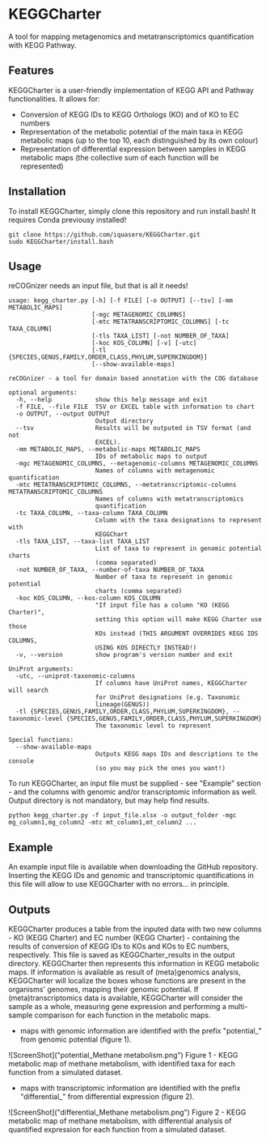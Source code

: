 # KEGGCharter

A tool for mapping metagenomics and metatranscriptomics quantification with KEGG Pathway.

## Features

KEGGCharter is a user-friendly implementation of KEGG API and Pathway functionalities. It allows for:
* Conversion of KEGG IDs to KEGG Orthologs (KO) and of KO to EC numbers
* Representation of the metabolic potential of the main taxa in KEGG metabolic maps (up to the top 10, each distinguished by its own colour)
* Representation of differential expression between samples in KEGG metabolic maps (the collective sum of each function will be represented)

## Installation

To install KEGGCharter, simply clone this repository and run install.bash! It requires Conda previousy installed!
```
git clone https://github.com/iquasere/KEGGCharter.git
sudo KEGGCharter/install.bash
```

## Usage

reCOGnizer needs an input file, but that is all it needs!
```
usage: kegg_charter.py [-h] [-f FILE] [-o OUTPUT] [--tsv] [-mm METABOLIC_MAPS]
                       [-mgc METAGENOMIC_COLUMNS]
                       [-mtc METATRANSCRIPTOMIC_COLUMNS] [-tc TAXA_COLUMN]
                       [-tls TAXA_LIST] [-not NUMBER_OF_TAXA]
                       [-koc KOS_COLUMN] [-v] [-utc]
                       [-tl {SPECIES,GENUS,FAMILY,ORDER,CLASS,PHYLUM,SUPERKINGDOM}]
                       [--show-available-maps]

reCOGnizer - a tool for domain based annotation with the COG database

optional arguments:
  -h, --help            show this help message and exit
  -f FILE, --file FILE  TSV or EXCEL table with information to chart
  -o OUTPUT, --output OUTPUT
                        Output directory
  --tsv                 Results will be outputed in TSV format (and not
                        EXCEL).
  -mm METABOLIC_MAPS, --metabolic-maps METABOLIC_MAPS
                        IDs of metabolic maps to output
  -mgc METAGENOMIC_COLUMNS, --metagenomic-columns METAGENOMIC_COLUMNS
                        Names of columns with metagenomic quantification
  -mtc METATRANSCRIPTOMIC_COLUMNS, --metatranscriptomic-columns METATRANSCRIPTOMIC_COLUMNS
                        Names of columns with metatranscriptomics
                        quantification
  -tc TAXA_COLUMN, --taxa-column TAXA_COLUMN
                        Column with the taxa designations to represent with
                        KEGGChart
  -tls TAXA_LIST, --taxa-list TAXA_LIST
                        List of taxa to represent in genomic potential charts
                        (comma separated)
  -not NUMBER_OF_TAXA, --number-of-taxa NUMBER_OF_TAXA
                        Number of taxa to represent in genomic potential
                        charts (comma separated)
  -koc KOS_COLUMN, --kos-column KOS_COLUMN
                        "If input file has a column "KO (KEGG Charter)",
                        setting this option will make KEGG Charter use those
                        KOs instead (THIS ARGUMENT OVERRIDES KEGG IDS COLUMNS,
                        USING KOS DIRECTLY INSTEAD!)
  -v, --version         show program's version number and exit

UniProt arguments:
  -utc, --uniprot-taxonomic-columns
                        If columns have UniProt names, KEGGCharter will search
                        for UniProt designations (e.g. Taxonomic
                        lineage(GENUS))
  -tl {SPECIES,GENUS,FAMILY,ORDER,CLASS,PHYLUM,SUPERKINGDOM}, --taxonomic-level {SPECIES,GENUS,FAMILY,ORDER,CLASS,PHYLUM,SUPERKINGDOM}
                        The taxonomic level to represent

Special functions:
  --show-available-maps
                        Outputs KEGG maps IDs and descriptions to the console
                        (so you may pick the ones you want!)
```

To run KEGGCharter, an input file must be supplied - see "Example" section - and the columns with genomic and/or transcriptomic information as well. Output directory is not mandatory, but may help find results.
```
python kegg_charter.py -f input_file.xlsx -o output_folder -mgc mg_column1,mg_column2 -mtc mt_column1,mt_column2 ...
```

## Example

An example input file is available when downloading the GitHub repository. Inserting the KEGG IDs and genomic and transcriptomic quantifications in this file will allow to use KEGGCharter with no errors... in principle.

## Outputs

KEGGCharter produces a table from the inputed data with two new columns - KO (KEGG Charter) and EC number (KEGG Charter) - containing the results of conversion of KEGG IDs to KOs and KOs to EC numbers, respectively. This file is saved as KEGGCharter_results in the output directory. 
KEGGCharter then represents this information in KEGG metabolic maps. If information is available as result of (meta)genomics analysis, KEGGCharter will localize the boxes whose functions are present in the organisms' genomes, mapping their genomic potential. If (meta)transcriptomics data is available, KEGGCharter will consider the sample as a whole, measuring gene expression and performing a multi-sample comparison for each function in the metabolic maps.
* maps with genomic information are identified with the prefix "potential_" from genomic potential (figure 1).

![ScreenShot]("potential_Methane metabolism.png")
Figure 1 - KEGG metabolic map of methane metabolism, with identified taxa for each function from a simulated dataset.

* maps with transcriptomic information are identified with the prefix "differential_" from differential expression (figure 2).

![ScreenShot]("differential_Methane metabolism.png")
Figure 2 - KEGG metabolic map of methane metabolism, with differential analysis of quantified expression for each function from a simulated dataset.